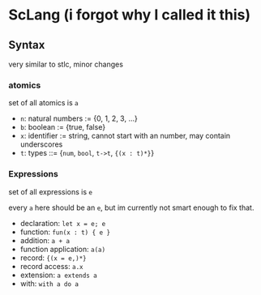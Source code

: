 # ScLang (i forgot why I called it this)

## Syntax

very similar to stlc, minor changes

### atomics

set of all atomics is `a`

* `n`: natural numbers := {0, 1, 2, 3, ...}
* `b`: boolean := {true, false}
* `x`: identifier := string, cannot start with an number, may contain underscores
* `t`: types ::= {`num`, `bool`, `t->t`, `{(x : t)*}`}


### Expressions

set of all expressions is `e`

every `a` here should be an `e`, but im currently not smart enough to fix that.

* declaration: `let x = e; e`
* function: `fun(x : t) { e }`
* addition: `a + a`
* function application: `a(a)`
* record: `{(x = e,)*}`
* record access: `a.x`
* extension: `a extends a`
* with: `with a do a`
